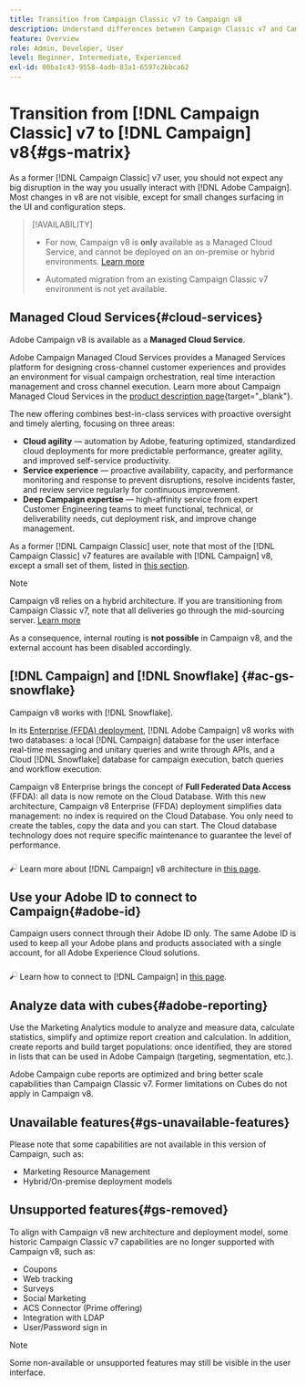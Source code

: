 ```yaml
---
title: Transition from Campaign Classic v7 to Campaign v8
description: Understand differences between Campaign Classic v7 and Campaign v8
feature: Overview
role: Admin, Developer, User
level: Beginner, Intermediate, Experienced
exl-id: 00ba1c43-9558-4adb-83a1-6597c2bbca62
---
```

# Transition from [!DNL Campaign Classic] v7 to [!DNL Campaign] v8{#gs-matrix}

As a former [!DNL Campaign Classic] v7 user, you should not expect any big disruption in the way you usually interact with [!DNL Adobe Campaign]. Most changes in v8 are not visible, except for small changes surfacing in the UI and configuration steps. 

>[!AVAILABILITY]
>
>* For now, Campaign v8 is **only** available as a Managed Cloud Service, and cannot be deployed on an on-premise or hybrid environments. [Learn more](#cloud-services)
>
>* Automated migration from an existing Campaign Classic v7 environment is not yet available.


## Managed Cloud Services{#cloud-services}

Adobe Campaign v8 is available as a **Managed Cloud Service**. 

Adobe Campaign Managed Cloud Services provides a Managed Services platform for designing cross-channel customer experiences and provides an environment for visual campaign orchestration, real time interaction management and cross channel execution. Learn more about Campaign Managed Cloud Services in the [product description page](https://helpx.adobe.com/legal/product-descriptions/adobe-campaign-managed-cloud-services.html){target="_blank"}.

The new offering combines best-in-class services with proactive oversight and timely alerting, focusing on three areas:

* **Cloud agility** — automation by Adobe, featuring optimized, standardized cloud deployments for more predictable performance, greater agility, and improved self-service productivity.
* **Service experience** — proactive availability, capacity, and performance monitoring and response to prevent disruptions, resolve incidents faster, and review service regularly for continuous improvement.
* **Deep Campaign expertise** — high-affinity service from expert Customer Engineering teams to meet functional, technical, or deliverability needs, cut deployment risk, and improve change management.

As a former [!DNL Campaign Classic] user, note that most of the [!DNL Campaign Classic] v7 features are available with [!DNL Campaign] v8, except a small set of them, listed in [this section](#gs-removed).

>[!NOTE]
>
> Campaign v8 relies on a hybrid architecture. If you are transitioning from Campaign Classic v7, note that all deliveries go through the mid-sourcing server. [Learn more](../architecture/architecture.md)
>
> As a consequence, internal routing is **not possible** in Campaign v8, and the external account has been disabled accordingly.


## [!DNL Campaign] and [!DNL Snowflake] {#ac-gs-snowflake}

Campaign v8 works with [!DNL Snowflake]. 

In its [Enterprise (FFDA) deployment](../architecture/enterprise-deployment.md), [!DNL Adobe Campaign] v8 works with two databases: a local [!DNL Campaign] database for the user interface real-time messaging and unitary queries and write through APIs, and a Cloud [!DNL Snowflake] database for campaign execution, batch queries and workflow execution.

Campaign v8 Enterprise brings the concept of **Full Federated Data Access** (FFDA): all data is now remote on the Cloud Database. With this new architecture, Campaign v8 Enterprise (FFDA) deployment simplifies data management: no index is required on the Cloud Database. You only need to create the tables, copy the data and you can start. The Cloud database technology does not require specific maintenance to guarantee the level of performance.

![](../assets/do-not-localize/glass.png) Learn more about [!DNL Campaign] v8 architecture in [this page](../architecture/architecture.md).


## Use your Adobe ID to connect to Campaign{#adobe-id}

Campaign users connect through their Adobe ID only. The same Adobe ID is used to keep all your Adobe plans and products associated with a single account, for all Adobe Experience Cloud solutions. 

![](../assets/do-not-localize/glass.png) Learn how to connect to [!DNL Campaign] in [this page](connect.md).

## Analyze data with cubes{#adobe-reporting}

Use the Marketing Analytics module to analyze and measure data, calculate statistics, simplify and optimize report creation and calculation. In addition, create reports and build target populations: once identified, they are stored in lists that can be used in Adobe Campaign (targeting, segmentation, etc.).

Adobe Campaign cube reports are optimized and bring better scale capabilities than Campaign Classic v7. Former limitations on Cubes do not apply in Campaign v8.

## Unavailable features{#gs-unavailable-features}

Please note that some capabilities are not available in this version of Campaign, such as:

* Marketing Resource Management
* Hybrid/On-premise deployment models


## Unsupported features{#gs-removed}

To align with Campaign v8 new architecture and deployment model, some historic Campaign Classic v7 capabilities are no longer supported with Campaign v8, such as:

* Coupons
* Web tracking
* Surveys
* Social Marketing
* ACS Connector (Prime offering)
* Integration with LDAP
* User/Password sign in

>[!NOTE]
>
>Some non-available or unsupported features may still be visible in the user interface.

